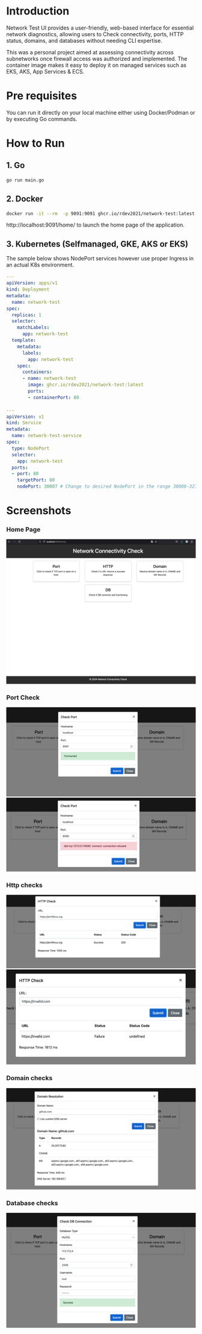 # Introduction
 Network Test UI provides a user-friendly, web-based interface for essential network diagnostics, allowing users to Check connectivity, ports, HTTP status, domains, and databases without needing CLI expertise.

 This was a personal project aimed at assessing connectivity across subnetworks once firewall access was authorized and implemented. The container image makes it easy to deploy it on managed services such as EKS, AKS, App Services & ECS.

# Pre requisites
 You can run it directly on your local machine either using Docker/Podman or by executing Go commands.

# How to Run
 
 ## 1. Go
  ```bash
  go run main.go
  ```
 ## 2. Docker
  ```bash
  docker run -it --rm  -p 9091:9091 ghcr.io/rdev2021/network-test:latest
  ```
  http://localhost:9091/home/ to launch the home page of the application.

 ## 3. Kubernetes (Selfmanaged, GKE, AKS or EKS)

  The sample below shows NodePort services however use proper Ingress in an actual K8s environment.

  ```yaml
  ---
  apiVersion: apps/v1
  kind: Deployment
  metadata:
    name: network-test
  spec:
    replicas: 1
    selector:
      matchLabels:
        app: network-test
    template:
      metadata:
        labels:
          app: network-test
      spec:
        containers:
        - name: network-test
          image: ghcr.io/rdev2021/network-test:latest
          ports:
          - containerPort: 80

  ---
  apiVersion: v1
  kind: Service
  metadata:
    name: network-test-service
  spec:
    type: NodePort
    selector:
      app: network-test
    ports:
    - port: 80
      targetPort: 80
      nodePort: 30007 # Change to desired NodePort in the range 30000-32767
  ```

# Screenshots
 ### Home Page
 ![Screenshot](assets/nt-1.png)
 ### Port Check
 ![Screenshot](assets/nt-2.png)
 ![Screenshot](assets/nt-3.png)
 ### Http checks
 ![Screenshot](assets/nt-4.png)
 ![Screenshot](assets/nt-5.png)
 ### Domain checks
 ![Screenshot](assets/nt-6.png)
  ### Database checks
 ![Screenshot](assets/nt-7.png)

